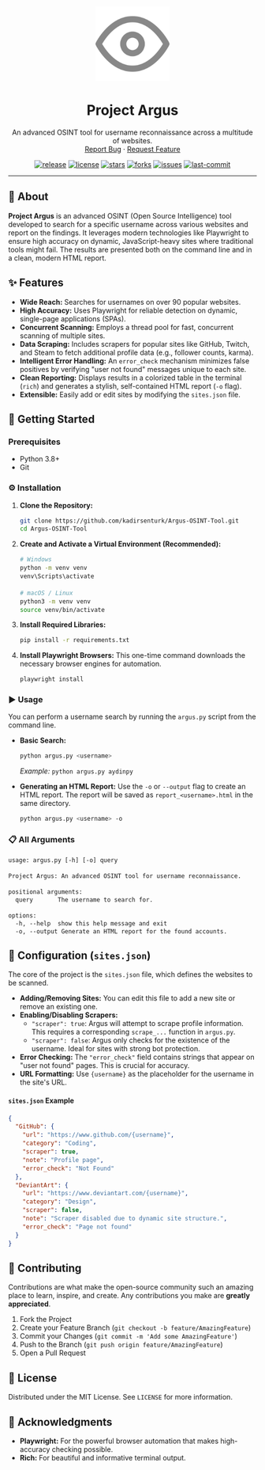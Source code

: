 <div align="center">
  <br />
  <p>
    <a href="https://github.com/kadirsenturk/Argus-OSINT-Tool"><img src="assets/logo.svg" alt="Argus Logo" width="150" /></a>
  </p>
  <h1 align="center"><b>Project Argus</b></h1>
  <p align="center">
    An advanced OSINT tool for username reconnaissance across a multitude of websites.
    <br />
    <a href="https://github.com/kadirsenturk/Argus-OSINT-Tool/issues/new?template=bug_report.md">Report Bug</a>
    ·
    <a href="https://github.com/kadirsenturk/Argus-OSINT-Tool/issues/new?template=feature_request.md">Request Feature</a>
  </p>

  <p align="center">
    <a href="https://github.com/kadirsenturk/Argus-OSINT-Tool/releases"><img src="https://img.shields.io/github/v/release/kadirsenturk/Argus-OSINT-Tool?style=for-the-badge" alt="release"></a>
    <a href="/LICENSE"><img src="https://img.shields.io/github/license/kadirsenturk/Argus-OSINT-Tool?style=for-the-badge" alt="license"></a>
    <a href="https://github.com/kadirsenturk/Argus-OSINT-Tool/stargazers"><img src="https://img.shields.io/github/stars/kadirsenturk/Argus-OSINT-Tool?style=for-the-badge" alt="stars"></a>
    <a href="https://github.com/kadirsenturk/Argus-OSINT-Tool/network/members"><img src="https://img.shields.io/github/forks/kadirsenturk/Argus-OSINT-Tool?style=for-the-badge" alt="forks"></a>
    <a href="https://github.com/kadirsenturk/Argus-OSINT-Tool/issues"><img src="https://img.shields.io/github/issues/kadirsenturk/Argus-OSINT-Tool?style=for-the-badge" alt="issues"></a>
    <a href="https://github.com/kadirsenturk/Argus-OSINT-Tool/commits/main"><img src="https://img.shields.io/github/last-commit/kadirsenturk/Argus-OSINT-Tool?style=for-the-badge" alt="last-commit"></a>
  </p>
</div>

---

## 📖 About

**Project Argus** is an advanced OSINT (Open Source Intelligence) tool developed to search for a specific username across various websites and report on the findings. It leverages modern technologies like Playwright to ensure high accuracy on dynamic, JavaScript-heavy sites where traditional tools might fail. The results are presented both on the command line and in a clean, modern HTML report.

## ✨ Features

-   **Wide Reach:** Searches for usernames on over 90 popular websites.
-   **High Accuracy:** Uses Playwright for reliable detection on dynamic, single-page applications (SPAs).
-   **Concurrent Scanning:** Employs a thread pool for fast, concurrent scanning of multiple sites.
-   **Data Scraping:** Includes scrapers for popular sites like GitHub, Twitch, and Steam to fetch additional profile data (e.g., follower counts, karma).
-   **Intelligent Error Handling:** An `error_check` mechanism minimizes false positives by verifying "user not found" messages unique to each site.
-   **Clean Reporting:** Displays results in a colorized table in the terminal (`rich`) and generates a stylish, self-contained HTML report (`-o` flag).
-   **Extensible:** Easily add or edit sites by modifying the `sites.json` file.

## 🚀 Getting Started

### Prerequisites

-   Python 3.8+
-   Git

### ⚙️ Installation

1.  **Clone the Repository:**
    ```bash
    git clone https://github.com/kadirsenturk/Argus-OSINT-Tool.git
    cd Argus-OSINT-Tool
    ```

2.  **Create and Activate a Virtual Environment (Recommended):**
    ```bash
    # Windows
    python -m venv venv
    venv\Scripts\activate

    # macOS / Linux
    python3 -m venv venv
    source venv/bin/activate
    ```

3.  **Install Required Libraries:**
    ```bash
    pip install -r requirements.txt
    ```

4.  **Install Playwright Browsers:**
    This one-time command downloads the necessary browser engines for automation.
    ```bash
    playwright install
    ```

### ▶️ Usage

You can perform a username search by running the `argus.py` script from the command line.

-   **Basic Search:**
    ```bash
    python argus.py <username>
    ```
    *Example:* `python argus.py aydinpy`

-   **Generating an HTML Report:**
    Use the `-o` or `--output` flag to create an HTML report. The report will be saved as `report_<username>.html` in the same directory.
    ```bash
    python argus.py <username> -o
    ```

### 📋 All Arguments
```
usage: argus.py [-h] [-o] query

Project Argus: An advanced OSINT tool for username reconnaissance.

positional arguments:
  query       The username to search for.

options:
  -h, --help  show this help message and exit
  -o, --output Generate an HTML report for the found accounts.
```

## 🔧 Configuration (`sites.json`)

The core of the project is the `sites.json` file, which defines the websites to be scanned.

-   **Adding/Removing Sites:** You can edit this file to add a new site or remove an existing one.
-   **Enabling/Disabling Scrapers:**
    -   `"scraper": true`: Argus will attempt to scrape profile information. This requires a corresponding `scrape_...` function in `argus.py`.
    -   `"scraper": false`: Argus only checks for the existence of the username. Ideal for sites with strong bot protection.
-   **Error Checking:** The `"error_check"` field contains strings that appear on "user not found" pages. This is crucial for accuracy.
-   **URL Formatting:** Use `{username}` as the placeholder for the username in the site's URL.

#### `sites.json` Example
```json
{
  "GitHub": {
    "url": "https://www.github.com/{username}",
    "category": "Coding",
    "scraper": true,
    "note": "Profile page",
    "error_check": "Not Found"
  },
  "DeviantArt": {
    "url": "https://www.deviantart.com/{username}",
    "category": "Design",
    "scraper": false,
    "note": "Scraper disabled due to dynamic site structure.",
    "error_check": "Page not found"
  }
}
```

## 🤝 Contributing

Contributions are what make the open-source community such an amazing place to learn, inspire, and create. Any contributions you make are **greatly appreciated**.

1.  Fork the Project
2.  Create your Feature Branch (`git checkout -b feature/AmazingFeature`)
3.  Commit your Changes (`git commit -m 'Add some AmazingFeature'`)
4.  Push to the Branch (`git push origin feature/AmazingFeature`)
5.  Open a Pull Request

## 📄 License

Distributed under the MIT License. See `LICENSE` for more information.

## 🙏 Acknowledgments

-   **Playwright:** For the powerful browser automation that makes high-accuracy checking possible.
-   **Rich:** For beautiful and informative terminal output.
